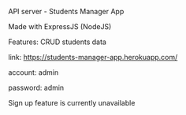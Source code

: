 API server - Students Manager App

Made with ExpressJS (NodeJS)

Features: CRUD students data

link: https://students-manager-app.herokuapp.com/

account: admin

password: admin

Sign up feature is currently unavailable
